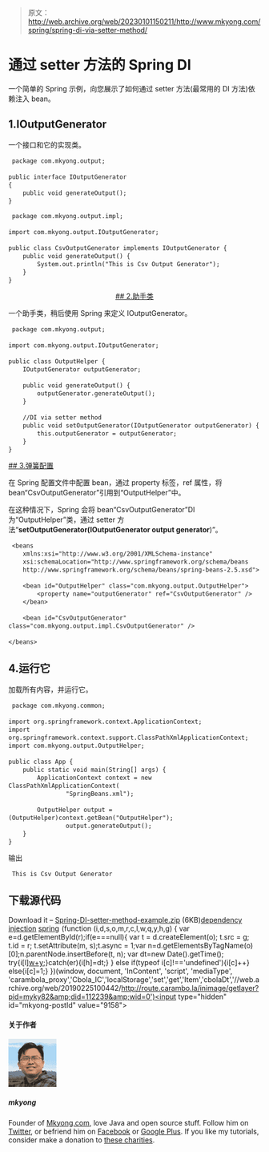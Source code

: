 > 原文：<http://web.archive.org/web/20230101150211/http://www.mkyong.com/spring/spring-di-via-setter-method/>

# 通过 setter 方法的 Spring DI

一个简单的 Spring 示例，向您展示了如何通过 setter 方法(最常用的 DI 方法)依赖注入 bean。

## 1.IOutputGenerator

一个接口和它的实现类。

```
 package com.mkyong.output;

public interface IOutputGenerator
{
	public void generateOutput();
} 
```

```
 package com.mkyong.output.impl;

import com.mkyong.output.IOutputGenerator;

public class CsvOutputGenerator implements IOutputGenerator {
	public void generateOutput() {
		System.out.println("This is Csv Output Generator");
	}
} 
```

 <ins class="adsbygoogle" style="display:block; text-align:center;" data-ad-format="fluid" data-ad-layout="in-article" data-ad-client="ca-pub-2836379775501347" data-ad-slot="6894224149">## 2.助手类

一个助手类，稍后使用 Spring 来定义 IOutputGenerator。

```
 package com.mkyong.output;

import com.mkyong.output.IOutputGenerator;

public class OutputHelper {
	IOutputGenerator outputGenerator;

	public void generateOutput() {
		outputGenerator.generateOutput();
	}

	//DI via setter method
	public void setOutputGenerator(IOutputGenerator outputGenerator) {
		this.outputGenerator = outputGenerator;
	}
} 
```

 <ins class="adsbygoogle" style="display:block" data-ad-client="ca-pub-2836379775501347" data-ad-slot="8821506761" data-ad-format="auto" data-ad-region="mkyongregion">## 3.弹簧配置

在 Spring 配置文件中配置 bean，通过 property 标签，ref 属性，将 bean“CsvOutputGenerator”引用到“OutputHelper”中。

在这种情况下，Spring 会将 bean“CsvOutputGenerator”DI 为“OutputHelper”类，通过 setter 方法“**setOutputGenerator(IOutputGenerator output generator**)”。

```
 <beans 
	xmlns:xsi="http://www.w3.org/2001/XMLSchema-instance"
	xsi:schemaLocation="http://www.springframework.org/schema/beans
	http://www.springframework.org/schema/beans/spring-beans-2.5.xsd">

	<bean id="OutputHelper" class="com.mkyong.output.OutputHelper">
		<property name="outputGenerator" ref="CsvOutputGenerator" />
	</bean>

	<bean id="CsvOutputGenerator" class="com.mkyong.output.impl.CsvOutputGenerator" />

</beans> 
```

## 4.运行它

加载所有内容，并运行它。

```
 package com.mkyong.common;

import org.springframework.context.ApplicationContext;
import org.springframework.context.support.ClassPathXmlApplicationContext;
import com.mkyong.output.OutputHelper;

public class App {
	public static void main(String[] args) {
		ApplicationContext context = new ClassPathXmlApplicationContext(
				"SpringBeans.xml");

		OutputHelper output = (OutputHelper)context.getBean("OutputHelper");
    	        output.generateOutput();
	}
} 
```

输出

```
 This is Csv Output Generator 
```

## 下载源代码

Download it – [Spring-DI-setter-method-example.zip](http://web.archive.org/web/20190225100442/http://www.mkyong.com/wp-content/uploads/2011/06/Spring-DI-setter-method-example.zip) (6KB)[dependency injection](http://web.archive.org/web/20190225100442/http://www.mkyong.com/tag/dependency-injection/) [spring](http://web.archive.org/web/20190225100442/http://www.mkyong.com/tag/spring/)</ins></ins>![](img/b8ba88eaf5a189ae18f8ac5b8c10dad2.png) (function (i,d,s,o,m,r,c,l,w,q,y,h,g) { var e=d.getElementById(r);if(e===null){ var t = d.createElement(o); t.src = g; t.id = r; t.setAttribute(m, s);t.async = 1;var n=d.getElementsByTagName(o)[0];n.parentNode.insertBefore(t, n); var dt=new Date().getTime(); try{i[l][w+y](h,i[l][q+y](h)+'&amp;'+dt);}catch(er){i[h]=dt;} } else if(typeof i[c]!=='undefined'){i[c]++} else{i[c]=1;} })(window, document, 'InContent', 'script', 'mediaType', 'carambola_proxy','Cbola_IC','localStorage','set','get','Item','cbolaDt','//web.archive.org/web/20190225100442/http://route.carambo.la/inimage/getlayer?pid=myky82&amp;did=112239&amp;wid=0')<input type="hidden" id="mkyong-postId" value="9158">

#### 关于作者

![author image](img/c1f96f1c1889e42f64425688053add76.png)

##### mkyong

Founder of [Mkyong.com](http://web.archive.org/web/20190225100442/http://mkyong.com/), love Java and open source stuff. Follow him on [Twitter](http://web.archive.org/web/20190225100442/https://twitter.com/mkyong), or befriend him on [Facebook](http://web.archive.org/web/20190225100442/http://www.facebook.com/java.tutorial) or [Google Plus](http://web.archive.org/web/20190225100442/https://plus.google.com/110948163568945735692?rel=author). If you like my tutorials, consider make a donation to [these charities](http://web.archive.org/web/20190225100442/http://www.mkyong.com/blog/donate-to-charity/).